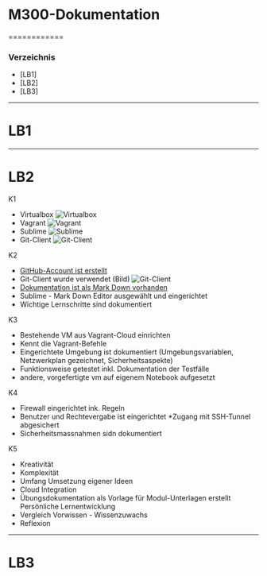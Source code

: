 # M300-Dokumentation
============
### Verzeichnis
* [LB1]
* [LB2]
* [LB3]
***
LB1
============
***
LB2
============
K1
* Virtualbox
![Virtualbox](Virtualbox.png)
* Vagrant
![Vagrant](Vagrant.png)
* Sublime
![Sublime](Sublime.png)
* Git-Client
![Git-Client](git_client.png)

K2
* [GitHub-Account ist erstellt](https://github.com/ViV0rtex/)
* Git-Client wurde verwendet (Bild)
![Git-Client](Git_Client.png)
* [Dokumentation ist als Mark Down vorhanden](https://github.com/ViV0rtex/M300-Services/blob/master/README.md)
* Sublime - Mark Down Editor ausgewählt und eingerichtet
* Wichtige Lernschritte sind dokumentiert

K3
* Bestehende VM aus Vagrant-Cloud einrichten
* Kennt die Vagrant-Befehle
* Eingerichtete Umgebung ist dokumentiert (Umgebungsvariablen, Netzwerkplan gezeichnet, Sicherheitsaspekte)
* Funktionsweise getestet inkl. Dokumentation der Testfälle
* andere, vorgefertigte vm auf eigenem Notebook aufgesetzt

K4
* Firewall eingerichtet ink. Regeln
* Benutzer und Rechtevergabe ist eingerichtet
*Zugang mit SSH-Tunnel abgesichert
* Sicherheitsmassnahmen sidn dokumentiert

K5 
* Kreativität
* Komplexität
* Umfang
Umsetzung eigener Ideen
* Cloud Integration
* Übungsdokumentation als Vorlage für Modul-Unterlagen erstellt
Persönliche Lernentwicklung
* Vergleich Vorwissen - Wissenzuwachs
* Reflexion

***
LB3
============
